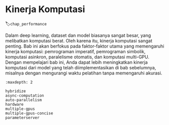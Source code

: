 # Kinerja Komputasi
:label:`chap_performance`

Dalam deep learning, 
dataset dan model biasanya sangat besar, 
yang melibatkan komputasi berat.
Oleh karena itu, kinerja komputasi sangat penting.
Bab ini akan berfokus pada faktor-faktor utama yang memengaruhi kinerja komputasi:
pemrograman imperatif, pemrograman simbolik, komputasi asinkron, paralelisme otomatis, dan komputasi multi-GPU.
Dengan mempelajari bab ini, Anda dapat lebih meningkatkan kinerja komputasi dari model yang telah diimplementasikan di bab sebelumnya,
misalnya dengan mengurangi waktu pelatihan tanpa memengaruhi akurasi.


```toc
:maxdepth: 2

hybridize
async-computation
auto-parallelism
hardware
multiple-gpus
multiple-gpus-concise
parameterserver
```


